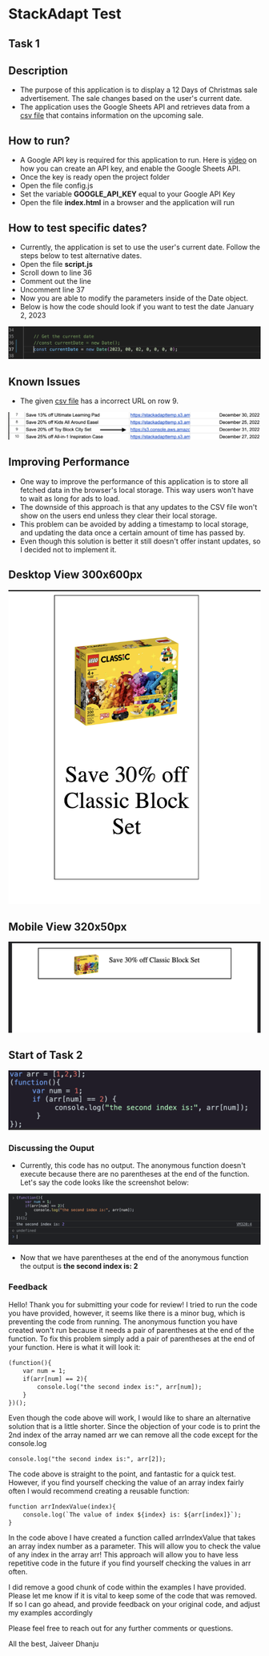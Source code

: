 # StackAdapt Test

## Task 1

## Description
- The purpose of this application is to display a 12 Days of Christmas sale advertisement. The sale changes based on the user's current date.
- The application uses the Google Sheets API and retrieves data from a [csv file](https://docs.google.com/spreadsheets/d/1D4-ZYeQS7-hS_uOeJ62vRHsJODcnn1pEYBqJgsGfu_Q/edit#gid=1383889228) that contains information on the upcoming sale.

## How to run?
- A Google API key is required for this application to run. Here is [video](https://www.youtube.com/watch?v=nqlyLZxX0ys&ab_channel=DealsandTrainingbySan) on how you can create an API key, and enable the Google Sheets API.
- Once the key is ready open the project folder
- Open the file config.js
- Set the variable **GOOGLE_API_KEY** equal to your Google API Key
- Open the file **index.html** in a browser and the application will run

## How to test specific dates?
- Currently, the application is set to use the user's current date. Follow the steps below to test alternative dates.
- Open the file **script.js**
- Scroll down to line 36
- Comment out the line
- Uncomment line 37
- Now you are able to modify the parameters inside of the Date object.
- Below is how the code should look if you want to test the date January 2, 2023

![screenshot1](images/sc1.png)

## Known Issues
- The given [csv file](https://docs.google.com/spreadsheets/d1D4-ZYeQS7-hS_uOeJ62vRHsJODcnn1pEYBqJgsGfu_Q/edit#gid=1383889228) has a incorrect URL on row 9.

![screenshot2](images/sc2.png)

## Improving Performance
- One way to improve the performance of this application is to store all fetched data in the browser's local storage. This way users won't have to wait as long for ads to load.
- The downside of this approach is that any updates to the CSV file won't show on the users end unless they clear their local storage.
- This problem can be avoided by adding a timestamp to local storage, and updating the data once a certain amount of time has passed by.
- Even though this solution is better it still doesn't offer instant updates, so I decided not to implement it.

## Desktop View 300x600px

![sc3](images/sc3.png)

## Mobile View 320x50px

![sc4](images/sc4.png)

## Start of Task 2

![sc5](images/sc5.png)

### Discussing the Ouput

- Currently, this code has no output. The anonymous function doesn't execute because there are no parentheses at the end of the function. Let's say the code looks like the screenshot below:

![sc6](images/sc6.png)

- Now that we have parentheses at the end of the anonymous function the output is **the second index is: 2**

### Feedback
Hello! Thank you for submitting your code for review! I tried to run the code you have provided, however, it seems like there is a minor bug, which is preventing the code from running. The anonymous function you have created won't run because it needs a pair of parentheses at the end of the function. To fix this problem simply add a pair of parentheses at the end of your function. Here is what it will look it:

```
(function(){
    var num = 1;
    if(arr[num] == 2){
        console.log("the second index is:", arr[num]);
    }
})();
```

Even though the code above will work, I would like to share an alternative solution that is a little shorter. Since the objection of your code is to print the 2nd index of the array named arr we can remove all the code except for the console.log

```
console.log("the second index is:", arr[2]);
```

The code above is straight to the point, and fantastic for a quick test. However, if you find yourself checking the value of an array index fairly often I would recommend creating a reusable function:

```
function arrIndexValue(index){
    console.log(`The value of index ${index} is: ${arr[index]}`);
}
```

In the code above I have created a function called arrIndexValue that takes an array index number as a parameter. This will allow you to check the value of any index in the array arr! This approach will allow you to have less repetitive code in the future if you find yourself checking the values in arr often.

I did remove a good chunk of code within the examples I have provided. Please let me know if it is vital to keep some of the code that was removed. If so I can go ahead, and provide feedback on your original code, and adjust my examples accordingly

Please feel free to reach out for any further comments or questions.

All the best,
Jaiveer Dhanju




